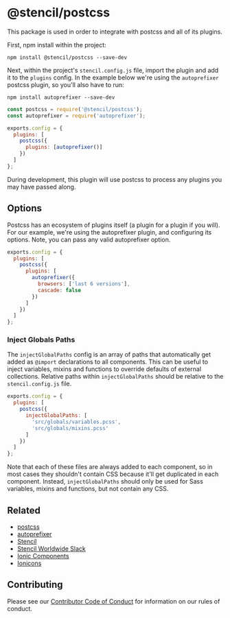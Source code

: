 # @stencil/postcss

This package is used in order to integrate with postcss and all of its plugins.

First, npm install within the project:

```
npm install @stencil/postcss --save-dev
```

Next, within the project's `stencil.config.js` file, import the plugin and add
it to the `plugins` config. In the example below we're using the `autoprefixer` postcss plugin, so you'll also have to run:

```
npm install autoprefixer --save-dev
```

```js
const postcss = require('@stencil/postcss');
const autoprefixer = require('autoprefixer');

exports.config = {
  plugins: [
    postcss({
      plugins: [autoprefixer()]
    })
  ]
};
```

During development, this plugin will use postcss to process any plugins you may
have passed along.

## Options

Postcss has an ecosystem of plugins itself (a plugin for a plugin if you will).
For our example, we're using the autoprefixer plugin, and configuring its
options. Note, you can pass any valid autoprefixer option.

```js
exports.config = {
  plugins: [
    postcss({
      plugins: [
        autoprefixer({
          browsers: ['last 6 versions'],
          cascade: false
        })
      ]
    })
  ]
};
```

### Inject Globals Paths

The `injectGlobalPaths` config is an array of paths that automatically get added as `@import` declarations to all components. This can be useful to inject variables, mixins and functions to override defaults of external collections. Relative paths within `injectGlobalPaths` should be relative to the `stencil.config.js` file.

```js
exports.config = {
  plugins: [
    postcss({
      injectGlobalPaths: [
        'src/globals/variables.pcss',
        'src/globals/mixins.pcss'
      ]
    })
  ]
};
```

Note that each of these files are always added to each component, so in most cases they shouldn't contain CSS because it'll get duplicated in each component. Instead, `injectGlobalPaths` should only be used for Sass variables, mixins and functions, but not contain any CSS.

## Related

* [postcss](https://github.com/postcss/postcss)
* [autoprefixer](https://github.com/postcss/autoprefixer)
* [Stencil](https://stenciljs.com/)
* [Stencil Worldwide Slack](https://stencil-worldwide.slack.com)
* [Ionic Components](https://www.npmjs.com/package/@ionic/core)
* [Ionicons](http://ionicons.com/)

## Contributing

Please see our [Contributor Code of
Conduct](https://github.com/ionic-team/ionic/blob/master/CODE_OF_CONDUCT.md) for
information on our rules of conduct.
